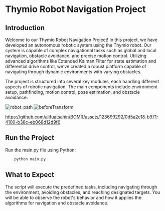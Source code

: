 # Thymio Robot Navigation Project

## Introduction

Welcome to our Thymio Robot Navigation Project! In this project, we have developed an autonomous robotic system using the Thymio robot. Our system is capable of complex navigational tasks such as global and local navigation, obstacle avoidance, and precise motion control. Utilizing advanced algorithms like Extended Kalman Filter for state estimation and differential drive control, we've created a robust platform capable of navigating through dynamic environments with varying obstacles.

The project is structured into several key modules, each handling different aspects of robotic navigation. The main components include environment setup, pathfinding, motion control, pose estimation, and obstacle avoidance.

![robot_path](https://github.com/alifuatsahin/BOMR/assets/123699292/d254ba72-c8bd-47a5-b2a8-d0388fffd297)
![beforeTransform](https://github.com/alifuatsahin/BOMR/assets/123699292/5849bde3-b8e4-4e8b-9975-8ce88ba52368)

https://github.com/alifuatsahin/BOMR/assets/123699292/0d5a2c18-b971-4100-b38c-eb068d12d9f6

## Run the Project

Run the main.py file using Python:

```python
    python main.py
```

## What to Expect

The script will execute the predefined tasks, including navigating through the environment, avoiding obstacles, and reaching designated targets. You will be able to observe the robot's behavior and how it applies the algorithms for navigation and obstacle avoidance.
